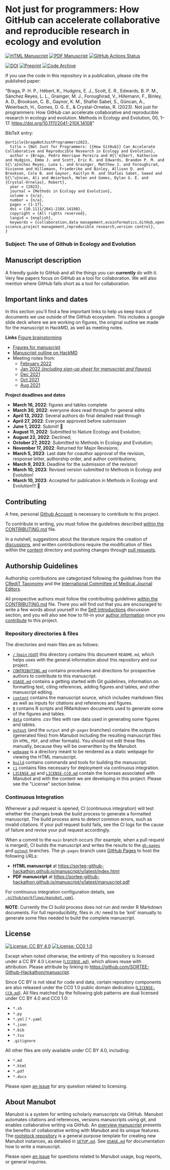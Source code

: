 # Not just for programmers: How GitHub can accelerate collaborative and reproducible research in ecology and evolution


<!-- usage note: edit the H1 title above to personalize the manuscript -->

[![HTML Manuscript](https://img.shields.io/badge/manuscript-HTML-blue.svg)](https://sortee-github-hackathon.github.io/manuscript/v/latest/index.html)
[![PDF Manuscript](https://img.shields.io/badge/manuscript-PDF-blue.svg)](https://SORTEE-Github-Hackathon.github.io/manuscript/v/latest/manuscript.pdf)
[![GitHub Actions Status](https://github.com/SORTEE-Github-Hackathon/manuscript/actions/workflows/manubot.yaml/badge.svg)](https://github.com/SORTEE-Github-Hackathon/manuscript/actions/workflows/manubot.yaml)

[![DOI](https://img.shields.io/badge/DOI-10.1111%2F2041--210X.14108-blue)](https://doi.org/10.1111/2041-210X.14108)
[![Preprint](https://img.shields.io/badge/preprint-10.31222%2Fosf.io%2Fx3p2q-blue)](https://doi.org/10.31222/osf.io/x3p2q)
[![Code Archive](https://img.shields.io/badge/code-10.17605%2FOSF.IO%2FBYPFM-blue)](https://doi.org/10.17605/OSF.IO/BYPFM)

If you use the code in this repository in a publication, please cite the published paper:

"Braga, P. H. P., Hébert, K., Hudgins, E. J., Scott, E. R., Edwards, B. P. M., Sánchez Reyes, L. L., Grainger, M. J., Foroughirad, V., Hillemann, F., Binley, A. D., Brookson, C. B., Gaynor, K. M., Shafiei Sabet, S., Güncan, A., Weierbach, H., Gomes, D. G. E., & Crystal-Ornelas, R. (2023). Not just for programmers: How GitHub can accelerate collaborative and reproducible research in ecology and evolution. Methods in Ecology and Evolution, 00, 1– 17. https://doi.org/10.1111/2041-210X.14108"

BibTeX entry:

```
@article{bragaNotJustProgrammers2023,
  title = {Not Just for Programmers: {{How GitHub}} Can Accelerate Collaborative and Reproducible Research in Ecology and Evolution},
  author = {Braga, Pedro Henrique Pereira and H{\'e}bert, Katherine and Hudgins, Emma J. and Scott, Eric R. and Edwards, Brandon P. M. and S{\'a}nchez Reyes, Luna L. and Grainger, Matthew J. and Foroughirad, Vivienne and Hillemann, Friederike and Binley, Allison D. and Brookson, Cole B. and Gaynor, Kaitlyn M. and Shafiei Sabet, Saeed and G{\"u}ncan, Ali and Weierbach, Helen and Gomes, Dylan G. E. and {Crystal-Ornelas}, Robert},
  year = {2023},
  journal = {Methods in Ecology and Evolution},
  volume = {n/a},
  number = {n/a},
  pages = {1-17},
  doi = {10.1111/2041-210X.14108},
  copyright = {All rights reserved},
  langid = {english},
  keywords = {collaboration,data management,ecoinformatics,GitHub,open science,project management,reproducible research,version control},
}
```

### Subject: The use of Github in Ecology and Evolution

## Manuscript description

<!-- usage note: edit this section. -->

A friendly guide to GitHub and all the things you can **currently** do with it. Very few papers focus on GitHub as a tool for collaboration. We will also mention where GitHub falls short as a tool for collaboration.  

## Important links and dates
In this section you'll find a few important links to help us keep track of documents we use outside of the GitHub ecosystem.  This includes a google slide deck where we are working on figures, the original outline we made for the manuscript in HackMD, as well as meeting notes.

**Links**
[Figure brainstorming](https://docs.google.com/presentation/d/1SnAwK4XLlKf-XqGCqianW3-cGp3SlQYnCZ6ASJDKn_c/edit#slide=id.gf6fdd2a2d0_1_26)
- [Figures for manuscript](https://docs.google.com/presentation/d/1b_8r7FHeVzP1tQ1H5mHVxw6xYU5A2KWCT3VbyrypWjs/edit?usp=sharing)
- [Manuscript outline on HackMD](https://hackmd.io/@SORTEE-Github-Hackathon/Bki-SID8K)
- Meeting notes from:  
  - [February 2022](https://hackmd.io/@SORTEE-Github-Hackathon/HkhH-xNe9)  
  - [Jan 2022 (*including sign-up sheet for manuscript and figures*)](https://hackmd.io/@SORTEE-Github-Hackathon/S1KmI66TF)   
  - [Dec 2021](https://hackmd.io/@SORTEE-Github-Hackathon/r1nKg_CYK)  
  - [Oct 2021](https://hackmd.io/@SORTEE-Github-Hackathon/HkCsWuNLY)  
  - [Aug 2021](https://hackmd.io/@SORTEE-Github-Hackathon/H1NwRum4K)  

**Project deadlines and dates**
- **March 16, 2022**: figures and tables complete
- **March 30, 2022**: everyone does read through for general edits
- **April 13, 2022**: Several authors do final detailed read through
- **April 27, 2022**: Everyone approved before submission
- **June 1, 2022**: Submit! :tada:
- **August 11, 2022**: Submitted to Nature Ecology and Evolution;
- **August 22, 2022**: Declined;
- **October 27, 2022**: Submitted to Methods in Ecology and Evolution;
- **November 17, 2022**: Returned for Major Revisions;
- **March 5, 2023**: Last date for coauthor approval of the revision, response letter, authorship order, and author contributions;
- **March 9, 2023**: Deadline for the submission of the revision!
- **March 10, 2023**: Revised version submitted to Methods in Ecology and Evolution! 
- **March 10, 2023**: Accepted for publication in Methods in Ecology and Evolution!!! 🎉

## Contributing

A free, personal [Github Account](https://github.com/join?source=header-home) is necessary to contribute to this project.

To contribute in writing, you must follow the guidelines described [within the CONTRIBUTING.md](CONTRIBUTING.md) file.

In a nutshell, suggestions about the literature require the creation of [discussions](https://github.com/SORTEE-Github-Hackathon/manuscript/discussions), and written contributions require the modification of files within the [content](https://github.com/SORTEE-Github-Hackathon/manuscript/tree/main/content) directory and pushing changes through [pull requests](https://github.com/SORTEE-Github-Hackathon/manuscript/pulls).

## Authorship Guidelines

Authorship contributions are categorized following the guidelines from the [CRediT Taxonomy](https://casrai.org/credit/) and the [International Committee of Medical Journal Editors](http://www.icmje.org/recommendations/browse/roles-and-responsibilities/defining-the-role-of-authors-and-contributors.html).

All prospective authors must follow the contributing guidelines [within the CONTRIBUTING.md](CONTRIBUTING.md) file. There you will find out that you are encouraged to write a few words about yourself in the [Self-Introductions](https://github.com/SORTEE-Github-Hackathon/manuscript/discussions/4) discussion section, and you will also see how to fill-in your [author information](https://github.com/SORTEE-Github-Hackathon/manuscript/blob/main/USAGE.md#manuscript-metadata) once you [contribute](https://github.com/SORTEE-Github-Hackathon/manuscript/blob/main/CONTRIBUTING.md#contributing-with-writing) to this project.

### Repository directories & files

The directories and main files are as follows:
+ [`/` (`main` root)](https://github.com/SORTEE-Github-Hackathon/manuscript/) this directory contains this document `README.md`, which helps uses with the general information about this repository and our project.
+ [`CONTRIBUTING.md`](CONTRIBUTING.md) contains procedures and directions for prospective authors to contribute to this manuscript.
+ [`USAGE.md`](USAGE.md) contains a getting started with Git guidelines, information on formatting text, citing references, adding figures and tables, and other manuscript editing.
+ [`content`](content) contains the manuscript source, which includes markdown files as well as inputs for citations and references and figures.
+ [`R`](R) contains R scripts and RMarkdown documents used to generate some of the figures and tables.
+ [`data`](data) contains .csv files with raw data used in generating some figures and tables.
+ [`output`](output) (and the `output` and `gh-pages` branches) contains the outputs (generated files) from Manubot including the resulting manuscript files (in `HTML`, `PDF`, and other formats).
  You should not edit these files manually, because they will be overwritten by the Manubot.
+ [`webpage`](webpage) is a directory meant to be rendered as a static webpage for viewing the HTML manuscript.
+ [`build`](build) contains commands and tools for building the manuscript.
+ [`ci`](ci) contains files necessary for deployment via continuous integration.
+ [`LICENSE.md`](LICENSE.md) and [`LICENSE-CC0.md`](LICENSE-CC0.md) contain the licenses associated with Manubot and with the content we are developing in this project. Please see the "License" section below.

### Continuous Integration

Whenever a pull request is opened, CI (continuous integration) will test whether the changes break the build process to generate a formatted manuscript.
The build process aims to detect common errors, such as invalid citations. 
If your pull request build fails, see the CI logs for the cause of failure and revise your pull request accordingly.

When a commit to the `main` branch occurs (for example, when a pull request is merged), CI builds the manuscript and writes the results to the [`gh-pages`](https://github.com/SORTEE-Github-Hackathon/manuscript/tree/gh-pages) and [`output`](https://github.com/SORTEE-Github-Hackathon/manuscript/tree/output) branches.
The `gh-pages` branch uses [GitHub Pages](https://pages.github.com/) to host the following URLs:

+ **HTML manuscript** at https://sortee-github-hackathon.github.io/manuscript/v/latest/index.html
+ **PDF manuscript** at https://sortee-github-hackathon.github.io/manuscript/v/latest/manuscript.pdf

For continuous integration configuration details, see [`.github/workflows/manubot.yaml`](.github/workflows/manubot.yaml).

**NOTE**: Currently the CI build process does not run and render R Markdown documents.  For full reproducibility, files in `/R/` need to be 'knit' manually to generate some files needed to build the complete manuscript.

## License

<!--
usage note: edit this section to change the license of your manuscript or source code changes to this repository.
We encourage users to openly license their manuscripts, which is the default as specified below.
-->

[![License: CC BY 4.0](https://img.shields.io/badge/License%20All-CC%20BY%204.0-lightgrey.svg)](http://creativecommons.org/licenses/by/4.0/)
[![License: CC0 1.0](https://img.shields.io/badge/License%20Parts-CC0%201.0-lightgrey.svg)](https://creativecommons.org/publicdomain/zero/1.0/)

Except when noted otherwise, the entirety of this repository is licensed under a CC BY 4.0 License ([`LICENSE.md`](LICENSE.md)), which allows reuse with attribution.
Please attribute by linking to https://github.com/SORTEE-Github-Hackathon/manuscript.

Since CC BY is not ideal for code and data, certain repository components are also released under the CC0 1.0 public domain dedication ([`LICENSE-CC0.md`](LICENSE-CC0.md)).
All files matched by the following glob patterns are dual licensed under CC BY 4.0 and CC0 1.0:

+ `*.sh`
+ `*.py`
+ `*.yml` / `*.yaml`
+ `*.json`
+ `*.bib`
+ `*.tsv`
+ `.gitignore`

All other files are only available under CC BY 4.0, including:

+ `*.md`
+ `*.html`
+ `*.pdf`
+ `*.docx`

Please open [an issue](https://github.com/SORTEE-Github-Hackathon/manuscript/issues) for any question related to licensing.

## About Manubot

<!-- usage note: do not edit this section -->

Manubot is a system for writing scholarly manuscripts via GitHub.
Manubot automates citations and references, versions manuscripts using git, and enables collaborative writing via GitHub.
An [overview manuscript](https://greenelab.github.io/meta-review/ "Open collaborative writing with Manubot") presents the benefits of collaborative writing with Manubot and its unique features.
The [rootstock repository](https://git.io/fhQH1) is a general purpose template for creating new Manubot instances, as detailed in [`SETUP.md`](SETUP.md).
See [`USAGE.md`](USAGE.md) for documentation how to write a manuscript.

Please open [an issue](https://git.io/fhQHM) for questions related to Manubot usage, bug reports, or general inquiries.
